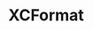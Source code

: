 # XCFormat

<a href="https://geo.itunes.apple.com/us/app/xcformat/id1165321484?mt=12" style="display:inline-block;overflow:hidden;background:url(https://linkmaker.itunes.apple.com/assets/shared/badges/en-us/macappstore-lrg.svg) no-repeat;width:165px;height:40px;background-size:contain;"></a>